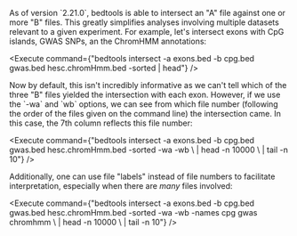<script>
import Execute from "../../Execute.svelte";
</script>

<p>
As of version `2.21.0`, bedtools is able to intersect an "A" file against one or more "B" files. This greatly simplifies analyses involving multiple datasets relevant to a given experiment. For example, let's intersect exons with CpG islands, GWAS SNPs, an the ChromHMM annotations:
</p>

<Execute command={"bedtools intersect -a exons.bed -b cpg.bed gwas.bed hesc.chromHmm.bed -sorted | head"} />

<p></p><p></p>

<p>
	Now by default, this isn't incredibly informative as we can't tell which of the three "B" files yielded the intersection with each exon. However, if we use the `-wa` and `wb` options, we can see from which file number (following the order of the files given on the command line) the intersection came. In this case, the 7th column reflects this file number:
</p>

<Execute command={"bedtools intersect -a exons.bed -b cpg.bed gwas.bed hesc.chromHmm.bed -sorted -wa -wb \\ | head -n 10000 \\ | tail -n 10"} />

<p></p><p></p>

<p>
	Additionally, one can use file "labels" instead of file numbers to facilitate interpretation, especially when there are <i>many</i> files involved:
</p>

<Execute command={"bedtools intersect -a exons.bed -b cpg.bed gwas.bed hesc.chromHmm.bed -sorted -wa -wb -names cpg gwas chromhmm \\ | head -n 10000 \\ | tail -n 10"} />
